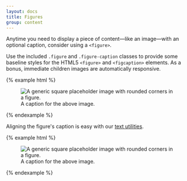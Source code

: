```yaml
---
layout: docs
title: Figures
group: content
---
```


Anytime you need to display a piece of content—like an image—with an optional caption, consider using a `<figure>`.

Use the included `.figure` and `.figure-caption` classes to provide some baseline styles for the HTML5 `<figure>` and `<figcaption>` elements. As a bonus, immediate children images are automatically responsive.

{% example html %}
<figure class="figure">
  <img data-src="holder.js/400x300" class="img-rounded" alt="A generic square placeholder image with rounded corners in a figure.">
  <figcaption class="figure-caption">A caption for the above image.</figcaption>
</figure>
{% endexample %}

Aligning the figure's caption is easy with our [text utilities](/components/utilities/#text-alignment).

{% example html %}
<figure class="figure">
  <img data-src="holder.js/400x300" class="img-rounded" alt="A generic square placeholder image with rounded corners in a figure.">
  <figcaption class="figure-caption text-right">A caption for the above image.</figcaption>
</figure>
{% endexample %}

